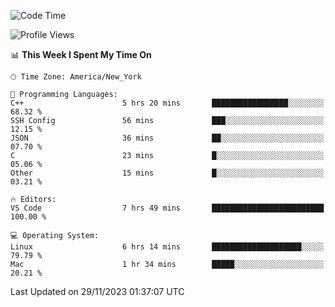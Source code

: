 <!--START_SECTION:waka-->
![Code Time](http://img.shields.io/badge/Code%20Time-629%20hrs%2017%20mins-blue)

![Profile Views](http://img.shields.io/badge/Profile%20Views-0-blue)

📊 **This Week I Spent My Time On** 

```text
🕑︎ Time Zone: America/New_York

💬 Programming Languages: 
C++                      5 hrs 20 mins       █████████████████░░░░░░░░   68.32 % 
SSH Config               56 mins             ███░░░░░░░░░░░░░░░░░░░░░░   12.15 % 
JSON                     36 mins             ██░░░░░░░░░░░░░░░░░░░░░░░   07.70 % 
C                        23 mins             █░░░░░░░░░░░░░░░░░░░░░░░░   05.06 % 
Other                    15 mins             █░░░░░░░░░░░░░░░░░░░░░░░░   03.21 % 

🔥 Editors: 
VS Code                  7 hrs 49 mins       █████████████████████████   100.00 % 

💻 Operating System: 
Linux                    6 hrs 14 mins       ████████████████████░░░░░   79.79 % 
Mac                      1 hr 34 mins        █████░░░░░░░░░░░░░░░░░░░░   20.21 % 
```


 Last Updated on 29/11/2023 01:37:07 UTC
<!--END_SECTION:waka-->
